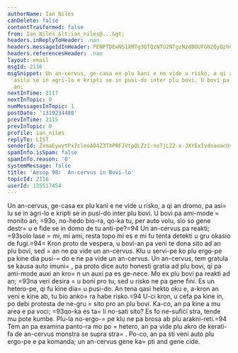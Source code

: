 ```yaml
---
authorName: Ian Niles
canDelete: false
contentTrasformed: false
from: Ian Niles &lt;ian_niles@...&gt;
headers.inReplyToHeader: .nan
headers.messageIdInHeader: PENPTDEwNS1XMTg3QTQzNTU2NTgzNzdBOUFGNzQyQzhCRTgwQHBoeC5nYmw+
headers.referencesHeader: .nan
layout: email
msgId: 2116
msgSnippet: Un an-cervus, ge-casa ex plu kani e ne vide u risko, a qi an dromo, pa
  asilu se in agri-lo e kripti se in pusi-do inter plu bovi. U bovi pa ami-mode monito
  an;
nextInTime: 2117
nextInTopic: 0
numMessagesInTopic: 1
postDate: '1319234480'
prevInTime: 2115
prevInTopic: 0
profile: ian_niles
replyTo: LIST
senderId: ZxmaEywytPx7cleoAO4Z3TXPRFJVtpQLZz1-noTjLZ2-x-JXYExIvdnaoacUvP153n_8ShNqAsUVnQT4l29-fNAQPlA8PQxV
spamInfo.isSpam: false
spamInfo.reason: '0'
systemMessage: false
title: 'Aesop 98:  An-cervus in Bovi-lo'
topicId: 2116
userId: 135517454
---
```



Un an-cervus, ge-casa ex plu kani e ne vide u risko, a qi an dromo, pa asi=
lu se in agri-lo e kripti se in pusi-do inter plu bovi. U bovi pa ami-mode =
monito an; =93o, no-hedo bio-ra, qo-ka tu, per auto volu, sio so gene destr=
u e fide se in domo de tu anti-pe?=94 Un an-cervus pa reakti; =93solo lase =
mi, mi ami, resta topo mi es e mi fu tenta detekti u gru okasio de fugi.=94=
 Kron proto de vespera, u bovi-an pa veni te dona sito ad an plu bovi, sed =
an ne pa vide un an-cervus. Klu u servi-pe ko plu ergo-pe pa kine dia pusi-=
do e ne pa vide un an-cervus. Un an-cervus, tem gratula se kausa auto imuni=
, pa proto dice auto honesti gratia ad plu bovi, qi pa ami-mode auxi an kro=
n un auxi pa es ge-nece. Mo ex plu bovi pa reakti ad an; =93na veri desira =
u boni pro tu, sed u risko ne pa gene fini. Es un hetero-pe, qi fu kine dia=
 u pusi-do. An tena qasi hekto oku e, a-kron an veni e kine ab, tu bio anko=
ra habe risko.=94 U-ci kron, u cefa pa kine in, po debi protesta de ne-gru =
sito pro an plu bovi. Ka-co, an pa kine a mu area e pa voci; =93qo-ka es ta=
li no-sati sito? Es fo ne-sufici stra, tende mu pote kumbe. Plu-la no-ergo-=
pe klu ne pa brosa ab plu arakni-reti.=94 Tem an pa examina panto-ra mo po =
hetero, an pa vide plu akro de kerati-fa de an-cervus monstra se supra stra=
. Po-co, an pa sti veni auto plu ergo-pe e pa komanda; un an-cervus gene ka=
pti and gene cide. 		 	   		  
